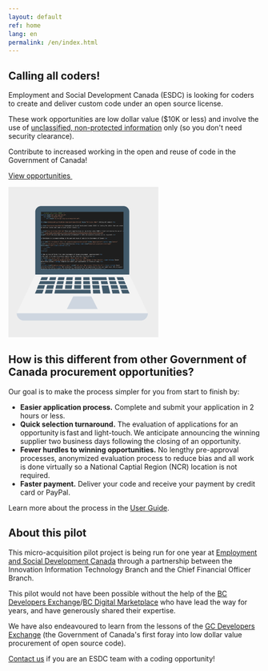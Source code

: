 ```yaml
---
layout: default
ref: home
lang: en
permalink: /en/index.html
---
```

<!-- markdownlint-disable MD041 -->
<section class="stretch-panel">
    <div class="container">
        <div class="row wb-eqht mrgn-tp-md mrgn-bttm-md">
            <div class="col-md-8 col-lrg-8">
                <h1 class="provisional gc-thickline mrgn-tp-0 mrgn-bttm-lg">Calling all coders!</h1>
                <p>Employment and Social Development Canada (ESDC) is looking for coders to create and deliver custom code under an open source license.</p>
                <p>These work opportunities are low dollar value ($10K or less) and involve the use of <a href="https://www.tpsgc-pwgsc.gc.ca/esc-src/protection-safeguarding/niveaux-levels-eng.html" target="_blank">unclassified, non-protected information</a> only (so you don't need security clearance).</p>
                <p>Contribute to increased working in the open and reuse of code in the Government of Canada!</p>
                <p>
                    <a href="{{ site.baseurl }}{% link _pages/en/opportunities.md %}" title="Opportunities" class="btn btn-primary btn-lrg">View opportunities&nbsp; <span class="glyphicon glyphicon-arrow-right" aria-hidden="true"></span></a>
                </p>
            </div>
            <div class="col-md-4 col-lrg-4">
                <img src="/assets/images/computer.png" alt="Computer with code">
            </div>
        </div>
    </div>
</section>

<div class="container">
    <h2>How is this different from other Government of Canada procurement  opportunities?</h2>
    <p>Our goal is to make the process simpler for you from start to finish by:</p>
    <ul class="gliph-list">
        <li>
            <span class="glyphicon glyphicon-send"></span>
            <strong>Easier application process.</strong> Complete and submit your application in 2 hours or less.
        </li>
        <li>
            <span class="glyphicon glyphicon-repeat"></span>
            <strong> Quick selection turnaround.</strong> The evaluation of applications for an opportunity is fast and light-touch. We anticipate announcing the winning supplier two business days following the closing of an opportunity.</li>
        <li>
            <span class="glyphicon glyphicon-ok"></span>
            <strong> Fewer hurdles to winning opportunities.</strong> No lengthy pre-approval processes, anonymized evaluation process to reduce bias and all work is done virtually so a National Captial Region (NCR) location is not required.
        </li>
        <li>
            <span class="glyphicon glyphicon-usd"></span>
            <strong>Faster payment.</strong> Deliver your code and receive your payment by credit card or PayPal.
        </li>
    </ul>
    <p class="mrgn-tp-xl">Learn more about the process in the <a href="{{ site.baseurl }}{% link _pages/en/user-guide.md %}" title="User Guide">User Guide</a>.</p>
    <h2>About this pilot</h2>
    <p>This micro-acquisition pilot project is being run for one year at <a href="https://www.canada.ca/en/employment-social-development.html" target="_blank">Employment and Social Development Canada</a> through a partnership between the Innovation Information Technology Branch and the Chief Financial Officer Branch.</p>
    <p>This pilot would not have been possible without the help of the <a href="https://bcdevexchange.org/" target="_blank">BC Developers Exchange</a>/<a href="https://digital.gov.bc.ca/marketplace" target="_blank">BC Digital Marketplace</a> who have lead the way for years, and have generously shared their expertise.</p>
    <p>We have also endeavoured to learn from the lessons of the <a href="https://github.com/canada-ca/devex" target="_blank">GC Developers Exchange</a> (the Government of Canada's first foray into low dollar value procurement of open source code).</p>
    <p><a href="mailto:microacquisition@hrsdc-rhdcc.gc.ca">Contact us</a> if you are an ESDC team with a coding opportunity!</p>
</div>
